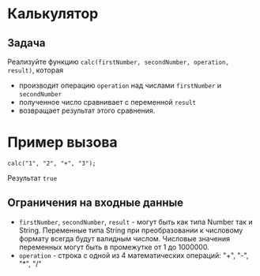 # Калькулятор

## Задача

Реализуйте функцию `calc(firstNumber, secondNumber, operation, result)`, которая

- производит операцию `operation` над числами `firstNumber` и `secondNumber`
- полученное число сравнивает с переменной `result`
- возвращает результат этого сравнения.

# Пример вызова

```
calc("1", "2", "+", "3");
```

Результат `true`

## Ограничения на входные данные

- `firstNumber`, `secondNumber`, `result` - могут быть как типа Number так и String. Переменные типа String при преобразовании к числовому формату всегда будут валидным числом. Числовые значения переменных могут быть в промежутке от 1 до 1000000.
- `operation` - строка c одной из 4 математических операций: "+", "-", "\*", "/"
